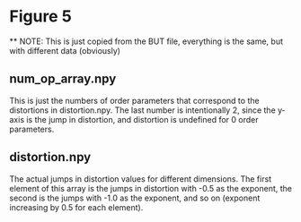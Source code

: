 # Figure 5

** NOTE: This is just copied from the BUT file, everything is the same, but with different data (obviously)

## num_op_array.npy
This is just the numbers of order parameters that correspond to the distortions in distortion.npy. The last number is intentionally 2, since the y-axis is the jump in distortion, and distortion is undefined for 0 order parameters.

## distortion.npy
The actual jumps in distortion values for different dimensions. The first element of this array is the jumps in distortion with -0.5 as the exponent, the second is the jumps with -1.0 as the exponent, and so on (exponent increasing by 0.5 for each element).

